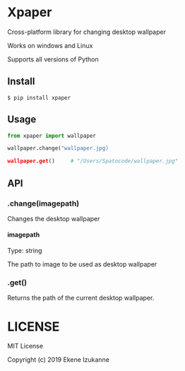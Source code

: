 # Xpaper

Cross-platform library for changing desktop wallpaper

Works on windows and Linux

Supports all versions of Python


## Install

```
$ pip install xpaper
```


## Usage

```py
from xpaper import wallpaper

wallpaper.change("wallpaper.jpg)

wallpaper.get()     # "/Users/Spatocode/wallpaper.jpg"
```

## API

### .change(imagepath)
Changes the desktop wallpaper

#### imagepath
Type: string

The path to image to be used as desktop wallpaper

### .get()
Returns the path of the current desktop wallpaper.


# LICENSE

MIT License

Copyright (c) 2019 Ekene Izukanne